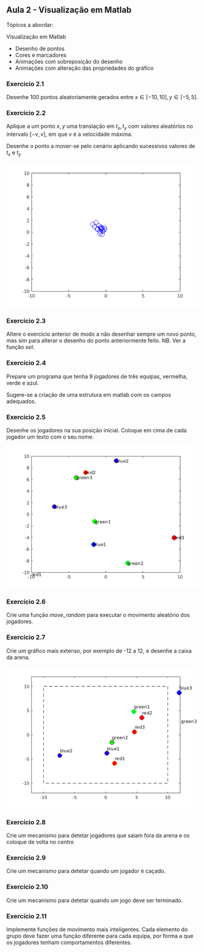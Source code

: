 ## Aula 2 - Visualização em Matlab

Tópicos a abordar:

Visualização em Matlab

- Desenho de pontos
- Cores e marcadores
- Animações com sobreposição do desenho
- Animações com alteração das propriedades do gráfico

### Exercício 2.1

Desenhe 100 pontos aleatoriamente gerados entre $x \in [-10,10], y \in [-5,5]$.

### Exercício 2.2

Aplique a um ponto $x,y$ uma translação em $t_x,t_y$ com valores aleatórios no intervalo $[-v, v]$, em que $v$ é a velocidade máxima.

Desenhe o ponto a mover-se pelo cenário aplicando sucessivos valores de $t_x$ e $t_y$

![Point Moving](docs/movimento_ponto.png)

### Exercício 2.3

Altere o exercício anterior de modo a não desenhar sempre um novo ponto, mas sim para alterar o desenho do ponto anteriormente feito. NB. Ver a função _set_.

### Exercício 2.4

Prepare um programa que tenha 9 jogadores de três equipas, vermelha, verde e azul.

Sugere-se a criação de uma estrutura em matlab com os campos adequados.

### Exercício 2.5

Desenhe os jogadores na sua posição inicial.
Coloque em cima de cada jogador um texto com o seu nome.

![Point Moving](docs/desenho_com_texto.png)

### Exercício 2.6

Crie uma função _move_random_ para executar o movimento aleatório dos jogadores.

### Exercício 2.7

Crie um gráfico mais extenso, por exemplo de -12 a 12, e desenhe a caixa da arena.

![Arena](docs/arena_com_caixa.png)

### Exercício 2.8

Crie um mecanismo para detetar jogadores que saiam fora da arena e os coloque de volta no centro

### Exercício 2.9

Crie um mecanismo para detetar quando um jogador é caçado.

### Exercício 2.10

Crie um mecanismo para detetar quando um jogo deve ser terminado.


### Exercício 2.11

Implemente funções de movimento mais inteligentes. Cada elemento do grupo deve fazer uma função diferente para cada equipa, por forma a que os jogadores tenham comportamentos diferentes.

